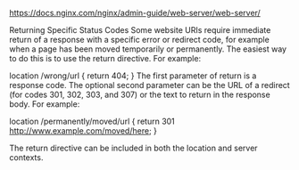 https://docs.nginx.com/nginx/admin-guide/web-server/web-server/

Returning Specific Status Codes
Some website URIs require immediate return of a response with a specific error or redirect code, for example when a page has been moved temporarily or permanently. The easiest way to do this is to use the return directive. For example:

location /wrong/url {
    return 404;
}
The first parameter of return is a response code. The optional second parameter can be the URL of a redirect (for codes 301, 302, 303, and 307) or the text to return in the response body. For example:

location /permanently/moved/url {
    return 301 http://www.example.com/moved/here;
}

The return directive can be included in both the location and server contexts.


